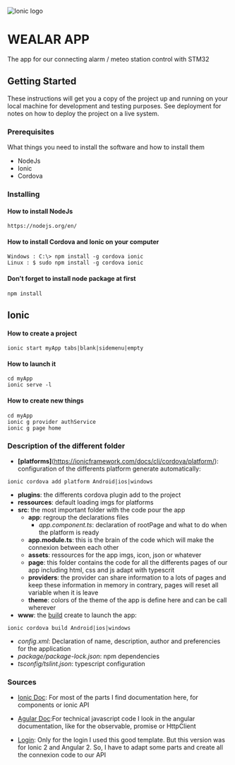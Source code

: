 ![Ionic logo](https://ionicframework.com/img/meta/ionic-framework-og.png)

# WEALAR APP

The app for our connecting alarm / meteo station control with STM32

## Getting Started

These instructions will get you a copy of the project up and running on your local machine for development and testing purposes. See deployment for notes on how to deploy the project on a live system.

### Prerequisites

What things you need to install the software and how to install them

* NodeJs
* Ionic
* Cordova


### Installing

#### How to install NodeJs

```
https://nodejs.org/en/
```
#### How to install Cordova and Ionic on your computer

```
Windows : C:\> npm install -g cordova ionic
Linux : $ sudo npm install -g cordova ionic
```

#### Don't forget to install node package at first

```
npm install
```

## Ionic

#### How to create a project

```
ionic start myApp tabs|blank|sidemenu|empty
```

#### How to launch it

```
cd myApp
ionic serve -l
```

#### How to create new things

```
cd myApp
ionic g provider authService
ionic g page home
```

### Description of the different folder
* __[platforms]__(https://ionicframework.com/docs/cli/cordova/platform/): configuration of the differents platform generate automatically:
```
ionic cordova add platform Android|ios|windows
```
* __plugins__: the differents cordova plugin add to the project
* __ressources__: default loading imgs for platforms
* __src__: the most important folder with the code pour the app
    * __app__: regroup the declarations files
        * *app.component.ts*: declaration of rootPage and what to do when the platform is ready
    * __app.module.ts__: this is the brain of the code which will make the connexion between each other
    * __assets__: ressources for the app imgs, icon, json or whatever
    * __page__: this folder contains the code for all the differents pages of our app including html, css and js adapt with typescrit
    * __providers__: the provider can share information to a lots of pages and keep these information in memory in contrary, pages will reset all variable when it is leave
    * __theme__: colors of the theme of the app is define here and can be call wherever
* __www__: the [build](https://ionicframework.com/docs/cli/cordova/build/) create to launch the app:
```
ionic cordova build Android|ios|windows
```
* *config.xml*: Declaration of name, description, author and preferencies for the application
* *package/package-lock.json*: npm dependencies
* *tsconfig/tslint.json*: typescript configuration




### Sources
* [Ionic Doc](https://ionicframework.com/docs/): For most of the parts I find documentation here, for components or ionic API
* [Agular Doc](https://angular.io/docs):For technical javascript code I look in the angular documentation, like for the observable, promise or HttpClient

* [Login](https://devdactic.com/login-ionic-2/): Only for the login I used this good template. But this version was for Ionic 2 and Angular 2. So, I have to adapt some parts and create all the connexion code to our API



